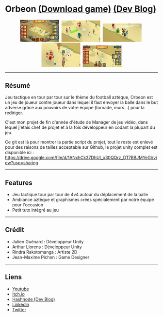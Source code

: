 # Orbeon <a href="https://archer01.itch.io/orbeon">(Download game)</a>&nbsp;<a href="https://archer01-tactic-turn-based-unity.hashnode.dev/">(Dev Blog)</a>

<div align="center"> 
  <img src="Github-Screenshots/screenshot1.png" alt="screenshot" width="128" />&nbsp
  <img src="Github-Screenshots/screenshot2.png" alt="screenshot" width="128" />&nbsp
  <img src="Github-Screenshots/screenshot3.png" alt="screenshot" width="128" />&nbsp
  <img src="Github-Screenshots/screenshot4.png" alt="screenshot" width="128" />&nbsp
  <img src="Github-Screenshots/screenshot5.png" alt="screenshot" width="128" />
</div>

---

## Résumé
Jeu tactique en tour par tour sur le thème du football aztèque, Orbeon est un jeu de joueur contre joueur dans lequel il faut envoyer la balle dans le but adverse grâce aux pouvoirs de votre équipe (tornade, murs...) pour la rediriger.

C'est mon projet de fin d'année d'étude de Manager de jeu vidéo, dans lequel j'étais chef de projet et à la fois développeur en codant la plupart du jeu.

Ce git est là pour montrer la partie script du projet, tout le reste est enlevé pour des raisons de tailles acceptable sur Github, le projet unity complet est disponible ici :
https://drive.google.com/file/d/1ANxhCk37DhUt_x30QQrz_DT7BBJMYeGi/view?usp=sharing

---

## Features
  * Jeu tactique tour par tour de 4v4 autour du déplacement de la balle
  * Ambiance aztèque et graphismes crées spécialement par notre équipe pour l'occasion
  * Petit tuto intégré au jeu

---

## Crédit
* Julien Guénard : Développeur Unity
* Arthur Llorens : Développeur Unity
* Rindra Rakotomanga : Artiste 2D
* Jean-Maxime Pichon : Game Designer

---

## Liens
  * <a href="https://www.youtube.com/channel/UCwxuydeEi6WyM-X6nsPs-8A">Youtube</a>
  * <a href="https://archer01.itch.io/">Itch.io</a>
  * <a href="https://hashnode.com/@Archer01">Hashnode (Dev Blog)</a>
  * <a href="https://www.linkedin.com/in/julienguenard/">Linkedin</a>
  * <a href="https://twitter.com/julien_guenard">Twitter</a>

